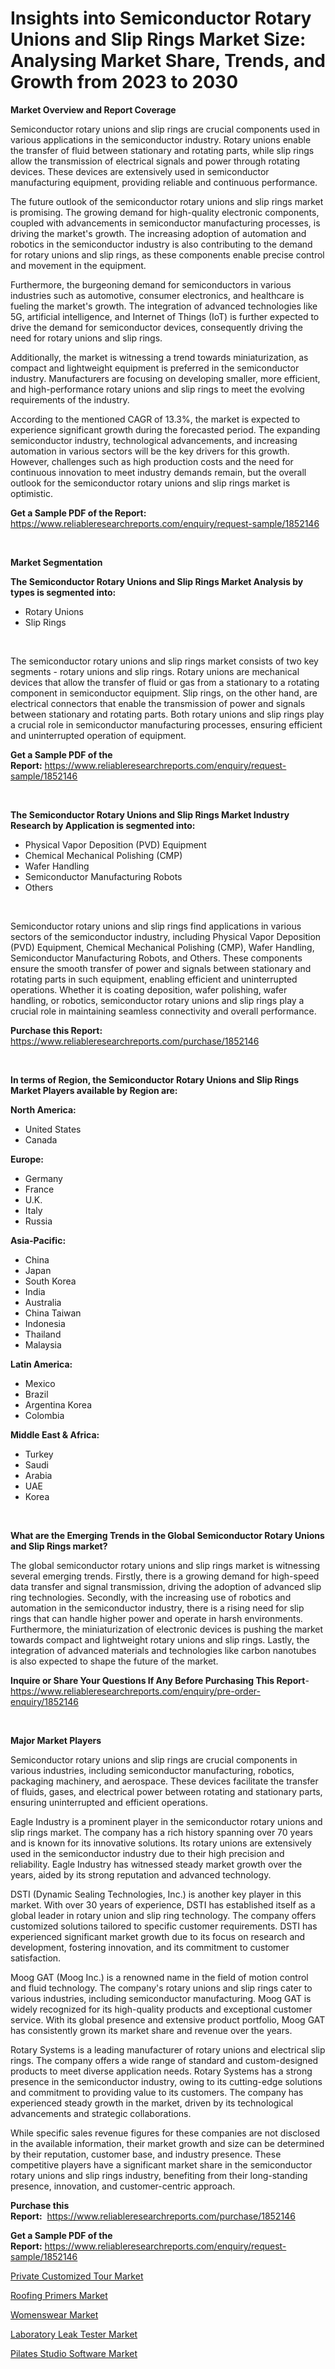 <p><h1>Insights into Semiconductor Rotary Unions and Slip Rings Market Size: Analysing Market Share, Trends, and Growth from 2023 to 2030</h1></p><p><strong>Market Overview and Report Coverage</strong></p>
<p><p>Semiconductor rotary unions and slip rings are crucial components used in various applications in the semiconductor industry. Rotary unions enable the transfer of fluid between stationary and rotating parts, while slip rings allow the transmission of electrical signals and power through rotating devices. These devices are extensively used in semiconductor manufacturing equipment, providing reliable and continuous performance.</p><p>The future outlook of the semiconductor rotary unions and slip rings market is promising. The growing demand for high-quality electronic components, coupled with advancements in semiconductor manufacturing processes, is driving the market's growth. The increasing adoption of automation and robotics in the semiconductor industry is also contributing to the demand for rotary unions and slip rings, as these components enable precise control and movement in the equipment.</p><p>Furthermore, the burgeoning demand for semiconductors in various industries such as automotive, consumer electronics, and healthcare is fueling the market's growth. The integration of advanced technologies like 5G, artificial intelligence, and Internet of Things (IoT) is further expected to drive the demand for semiconductor devices, consequently driving the need for rotary unions and slip rings.</p><p>Additionally, the market is witnessing a trend towards miniaturization, as compact and lightweight equipment is preferred in the semiconductor industry. Manufacturers are focusing on developing smaller, more efficient, and high-performance rotary unions and slip rings to meet the evolving requirements of the industry.</p><p>According to the mentioned CAGR of 13.3%, the market is expected to experience significant growth during the forecasted period. The expanding semiconductor industry, technological advancements, and increasing automation in various sectors will be the key drivers for this growth. However, challenges such as high production costs and the need for continuous innovation to meet industry demands remain, but the overall outlook for the semiconductor rotary unions and slip rings market is optimistic.</p></p>
<p><strong>Get a Sample PDF of the Report:</strong> <a href="https://www.reliableresearchreports.com/enquiry/request-sample/1852146">https://www.reliableresearchreports.com/enquiry/request-sample/1852146</a></p>
<p>&nbsp;</p>
<p><strong>Market Segmentation</strong></p>
<p><strong>The Semiconductor Rotary Unions and Slip Rings Market Analysis by types is segmented into:</strong></p>
<p><ul><li>Rotary Unions</li><li>Slip Rings</li></ul></p>
<p>&nbsp;</p>
<p><p>The semiconductor rotary unions and slip rings market consists of two key segments - rotary unions and slip rings. Rotary unions are mechanical devices that allow the transfer of fluid or gas from a stationary to a rotating component in semiconductor equipment. Slip rings, on the other hand, are electrical connectors that enable the transmission of power and signals between stationary and rotating parts. Both rotary unions and slip rings play a crucial role in semiconductor manufacturing processes, ensuring efficient and uninterrupted operation of equipment.</p></p>
<p><strong>Get a Sample PDF of the Report:</strong>&nbsp;<a href="https://www.reliableresearchreports.com/enquiry/request-sample/1852146">https://www.reliableresearchreports.com/enquiry/request-sample/1852146</a></p>
<p>&nbsp;</p>
<p><strong>The Semiconductor Rotary Unions and Slip Rings Market Industry Research by Application is segmented into:</strong></p>
<p><ul><li>Physical Vapor Deposition (PVD) Equipment</li><li>Chemical Mechanical Polishing (CMP)</li><li>Wafer Handling</li><li>Semiconductor Manufacturing Robots</li><li>Others</li></ul></p>
<p>&nbsp;</p>
<p><p>Semiconductor rotary unions and slip rings find applications in various sectors of the semiconductor industry, including Physical Vapor Deposition (PVD) Equipment, Chemical Mechanical Polishing (CMP), Wafer Handling, Semiconductor Manufacturing Robots, and Others. These components ensure the smooth transfer of power and signals between stationary and rotating parts in such equipment, enabling efficient and uninterrupted operations. Whether it is coating deposition, wafer polishing, wafer handling, or robotics, semiconductor rotary unions and slip rings play a crucial role in maintaining seamless connectivity and overall performance.</p></p>
<p><strong>Purchase this Report:</strong>&nbsp; <a href="https://www.reliableresearchreports.com/purchase/1852146">https://www.reliableresearchreports.com/purchase/1852146</a></p>
<p>&nbsp;</p>
<p><strong>In terms of Region, the Semiconductor Rotary Unions and Slip Rings Market Players available by Region are:</strong></p>
<p>
    <p> <strong> North America: </strong>
        <ul>
            <li>United States</li>
            <li>Canada</li>
        </ul>
        </p> 
    <p> <strong> Europe: </strong>
        <ul>
            <li>Germany</li>
            <li>France</li>
            <li>U.K.</li>
            <li>Italy</li>
            <li>Russia</li>
        </ul>
        </p> 
    <p> <strong> Asia-Pacific: </strong>
        <ul>
            <li>China</li>
            <li>Japan</li>
            <li>South Korea</li>
            <li>India</li>
            <li>Australia</li>
            <li>China Taiwan</li>
            <li>Indonesia</li>
            <li>Thailand</li>
            <li>Malaysia</li>
        </ul>
        </p> 
    <p> <strong> Latin America: </strong>
        <ul>
            <li>Mexico</li>
            <li>Brazil</li>
            <li>Argentina Korea</li>
            <li>Colombia</li>
        </ul>
        </p> 
    <p> <strong> Middle East & Africa: </strong>
        <ul>
            <li>Turkey</li>
            <li>Saudi</li>
            <li>Arabia</li>
            <li>UAE</li>
            <li>Korea</li>
        </ul>
    </p>
    </p>
<p>&nbsp;</p>
<p><strong>What are the Emerging Trends in the Global Semiconductor Rotary Unions and Slip Rings market?</strong></p>
<p><p>The global semiconductor rotary unions and slip rings market is witnessing several emerging trends. Firstly, there is a growing demand for high-speed data transfer and signal transmission, driving the adoption of advanced slip ring technologies. Secondly, with the increasing use of robotics and automation in the semiconductor industry, there is a rising need for slip rings that can handle higher power and operate in harsh environments. Furthermore, the miniaturization of electronic devices is pushing the market towards compact and lightweight rotary unions and slip rings. Lastly, the integration of advanced materials and technologies like carbon nanotubes is also expected to shape the future of the market.</p></p>
<p><strong>Inquire or Share Your Questions If Any Before Purchasing This Report</strong>- <a href="https://www.reliableresearchreports.com/enquiry/pre-order-enquiry/1852146">https://www.reliableresearchreports.com/enquiry/pre-order-enquiry/1852146</a></p>
<p>&nbsp;</p>
<p><strong>Major Market Players</strong></p>
<p><p>Semiconductor rotary unions and slip rings are crucial components in various industries, including semiconductor manufacturing, robotics, packaging machinery, and aerospace. These devices facilitate the transfer of fluids, gases, and electrical power between rotating and stationary parts, ensuring uninterrupted and efficient operations.</p><p>Eagle Industry is a prominent player in the semiconductor rotary unions and slip rings market. The company has a rich history spanning over 70 years and is known for its innovative solutions. Its rotary unions are extensively used in the semiconductor industry due to their high precision and reliability. Eagle Industry has witnessed steady market growth over the years, aided by its strong reputation and advanced technology.</p><p>DSTI (Dynamic Sealing Technologies, Inc.) is another key player in this market. With over 30 years of experience, DSTI has established itself as a global leader in rotary union and slip ring technology. The company offers customized solutions tailored to specific customer requirements. DSTI has experienced significant market growth due to its focus on research and development, fostering innovation, and its commitment to customer satisfaction.</p><p>Moog GAT (Moog Inc.) is a renowned name in the field of motion control and fluid technology. The company's rotary unions and slip rings cater to various industries, including semiconductor manufacturing. Moog GAT is widely recognized for its high-quality products and exceptional customer service. With its global presence and extensive product portfolio, Moog GAT has consistently grown its market share and revenue over the years.</p><p>Rotary Systems is a leading manufacturer of rotary unions and electrical slip rings. The company offers a wide range of standard and custom-designed products to meet diverse application needs. Rotary Systems has a strong presence in the semiconductor industry, owing to its cutting-edge solutions and commitment to providing value to its customers. The company has experienced steady growth in the market, driven by its technological advancements and strategic collaborations.</p><p>While specific sales revenue figures for these companies are not disclosed in the available information, their market growth and size can be determined by their reputation, customer base, and industry presence. These competitive players have a significant market share in the semiconductor rotary unions and slip rings industry, benefiting from their long-standing presence, innovation, and customer-centric approach.</p></p>
<p><strong>Purchase this Report:</strong>&nbsp;&nbsp;<a href="https://www.reliableresearchreports.com/purchase/1852146">https://www.reliableresearchreports.com/purchase/1852146</a></p>
<p></p>
<p><strong>Get a Sample PDF of the Report:</strong>&nbsp;<a href="https://www.reliableresearchreports.com/enquiry/request-sample/1852146">https://www.reliableresearchreports.com/enquiry/request-sample/1852146</a></p>
<p><p><a href="https://medium.com/@unamorgan6655/private-customized-tour-market-insight-market-trends-growth-forecasted-from-2023-to-2030-b54669826ba0">Private Customized Tour Market</a></p><p><a href="https://www.linkedin.com/pulse/roofing-primers-market-size-2023-2030-global-industrial/">Roofing Primers Market</a></p><p><a href="https://www.linkedin.com/pulse/womenswear-market-research-report-unlocks-analysis-financial/">Womenswear Market</a></p><p><a href="https://medium.com/@lowellgreen2023/laboratory-leak-tester-market-furnishes-information-on-market-share-market-trends-and-market-325dca345d92">Laboratory Leak Tester Market</a></p><p><a href="https://www.linkedin.com/pulse/pilates-studio-software-market-research-report-unlocks-analysis-1c/">Pilates Studio Software Market</a></p></p>